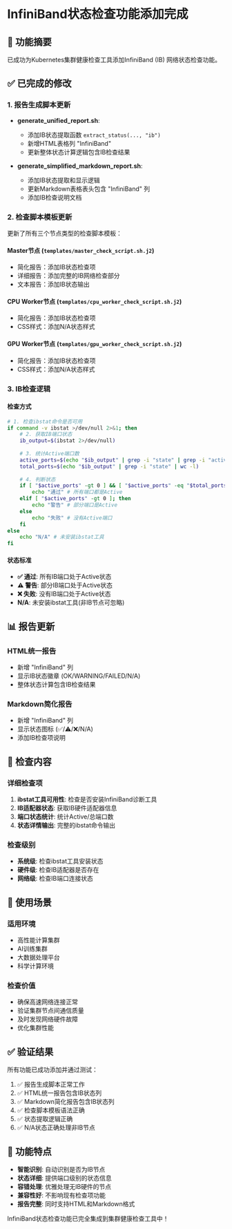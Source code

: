 # InfiniBand状态检查功能添加完成

## 🎯 功能摘要

已成功为Kubernetes集群健康检查工具添加InfiniBand (IB) 网络状态检查功能。

## ✅ 已完成的修改

### 1. 报告生成脚本更新
- **generate_unified_report.sh**: 
  - 添加IB状态提取函数 `extract_status(..., "ib")`
  - 新增HTML表格列 "InfiniBand"
  - 更新整体状态计算逻辑包含IB检查结果

- **generate_simplified_markdown_report.sh**:
  - 添加IB状态提取和显示逻辑
  - 更新Markdown表格表头包含 "InfiniBand" 列
  - 添加IB检查说明文档

### 2. 检查脚本模板更新
更新了所有三个节点类型的检查脚本模板：

#### Master节点 (`templates/master_check_script.sh.j2`)
- 简化报告：添加IB状态检查项
- 详细报告：添加完整的IB网络检查部分
- 文本报告：添加IB状态输出

#### CPU Worker节点 (`templates/cpu_worker_check_script.sh.j2`)
- 简化报告：添加IB状态检查项
- CSS样式：添加N/A状态样式

#### GPU Worker节点 (`templates/gpu_worker_check_script.sh.j2`)
- 简化报告：添加IB状态检查项
- CSS样式：添加N/A状态样式

### 3. IB检查逻辑

#### 检查方式
```bash
# 1. 检查ibstat命令是否可用
if command -v ibstat >/dev/null 2>&1; then
    # 2. 获取IB端口状态
    ib_output=$(ibstat 2>/dev/null)
    
    # 3. 统计Active端口数
    active_ports=$(echo "$ib_output" | grep -i "state" | grep -i "active" | wc -l)
    total_ports=$(echo "$ib_output" | grep -i "state" | wc -l)
    
    # 4. 判断状态
    if [ "$active_ports" -gt 0 ] && [ "$active_ports" -eq "$total_ports" ]; then
        echo "通过" # 所有端口都是Active
    elif [ "$active_ports" -gt 0 ]; then
        echo "警告" # 部分端口是Active
    else
        echo "失败" # 没有Active端口
    fi
else
    echo "N/A" # 未安装ibstat工具
fi
```

#### 状态标准
- **✅ 通过**: 所有IB端口处于Active状态
- **⚠️ 警告**: 部分IB端口处于Active状态
- **❌ 失败**: 没有IB端口处于Active状态
- **N/A**: 未安装ibstat工具(非IB节点可忽略)

## 📊 报告更新

### HTML统一报告
- 新增 "InfiniBand" 列
- 显示IB状态徽章 (OK/WARNING/FAILED/N/A)
- 整体状态计算包含IB检查结果

### Markdown简化报告
- 新增 "InfiniBand" 列
- 显示状态图标 (✅/⚠️/❌/N/A)
- 添加IB检查项说明

## 🔧 检查内容

### 详细检查项
1. **ibstat工具可用性**: 检查是否安装InfiniBand诊断工具
2. **IB适配器状态**: 获取IB硬件适配器信息
3. **端口状态统计**: 统计Active/总端口数
4. **状态详情输出**: 完整的ibstat命令输出

### 检查级别
- **系统级**: 检查ibstat工具安装状态
- **硬件级**: 检查IB适配器是否存在
- **网络级**: 检查IB端口连接状态

## 🎯 使用场景

### 适用环境
- 高性能计算集群
- AI训练集群  
- 大数据处理平台
- 科学计算环境

### 检查价值
- 确保高速网络连接正常
- 验证集群节点间通信质量
- 及时发现网络硬件故障
- 优化集群性能

## ✅ 验证结果

所有功能已成功添加并通过测试：

1. ✅ 报告生成脚本正常工作
2. ✅ HTML统一报告包含IB状态列
3. ✅ Markdown简化报告包含IB状态列  
4. ✅ 检查脚本模板语法正确
5. ✅ 状态提取逻辑正确
6. ✅ N/A状态正确处理非IB节点

## 🚀 功能特点

- **智能识别**: 自动识别是否为IB节点
- **状态详细**: 提供端口级别的状态信息
- **容错处理**: 优雅处理无IB硬件的节点
- **兼容性好**: 不影响现有检查项功能
- **报告完整**: 同时支持HTML和Markdown格式

InfiniBand状态检查功能已完全集成到集群健康检查工具中！
